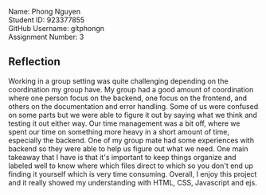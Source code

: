 Name: Phong Nguyen <br>
Student ID: 923377855 <br>
GitHub Username: gitphongn <br>
Assignment Number: 3

## Reflection
Working in a group setting was quite challenging depending on the coordination my group have. My group had a good amount of coordination 
where one person focus on the backend, one focus on the frontend, and others on the documentation and error handling. Some of us were confused on some parts
but we were able to figure it out by saying what we think and testing it out either way. Our time management was a bit off, where we spent our time on something more heavy in 
a short amount of time, especially the backend. One of my group mate had some experiences with backend so they were able to help us figure out what we need. 
One main takeaway that I have is that it's important to keep things organize and labeled well to know where which files direct to which so you don't end up
finding it yourself which is very time consuming. Overall, I enjoy this project and it really showed my understanding with HTML, CSS, Javascript and ejs. 